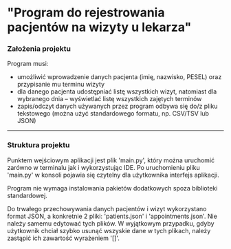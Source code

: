 # "Program do rejestrowania pacjentów na wizyty u lekarza"

### Założenia projektu
Program musi:
- umożliwić wprowadzenie danych pacjenta (imię, nazwisko, PESEL) oraz przypisanie mu terminu wizyty
- dla danego pacjenta udostępniać listę wszystkich wizyt, natomiast dla wybranego dnia – wyświetlać listę wszystkich zajętych terminów
- zapis/odczyt danych używanych przez program odbywa się do/z pliku tekstowego (można użyć standardowego formatu, np. CSV/TSV lub JSON)
***

### Struktura projektu

Punktem wejściowym aplikacji jest plik 'main.py', który można uruchomić zarówno w terminalu jak i wykorzystując IDE.
Po uruchomieniu pliku 'main.py' w konsoli pojawia się  czytelny dla użytkownika interfejs aplikacji.

Program nie wymaga instalowania pakietów dodatkowych spoza biblioteki standardowej.

Do trwałego przechowywania danych pacjentów i wizyt wykorzystano format JSON, a konkretnie 2 pliki: 'patients.json' i 'appointments.json'. Nie należy samemu edytować tych plików. W wyjątkowym przypadku, gdyby użytkownik chciał szybko usunąć wszyskie dane w tych plikach, należy zastąpić ich zawartość wyrażeniem '[]'.
